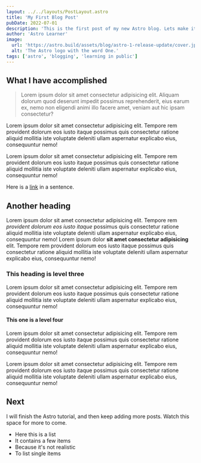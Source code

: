 ```yaml
---
layout: ../../layouts/PostLayout.astro
title: 'My First Blog Post'
pubDate: 2022-07-01
description: 'This is the first post of my new Astro blog. Lets make it a little longer. OK just a bit longer now.'
author: 'Astro Learner'
image:
  url: 'https://astro.build/assets/blog/astro-1-release-update/cover.jpeg'
  alt: 'The Astro logo with the word One.'
tags: ['astro', 'blogging', 'learning in public']
---
```


## What I have accomplished

> Lorem ipsum dolor sit amet consectetur adipisicing elit. Aliquam dolorum quod deserunt impedit possimus reprehenderit, eius earum ex, nemo non eligendi animi illo facere amet, veniam aut hic ipsam consectetur?

Lorem ipsum dolor sit amet consectetur adipisicing elit. Tempore rem provident dolorum eos iusto itaque possimus quis consectetur ratione aliquid mollitia iste voluptate deleniti ullam aspernatur explicabo eius, consequuntur nemo!

Lorem ipsum dolor sit amet consectetur adipisicing elit. Tempore rem provident dolorum eos iusto itaque possimus quis consectetur ratione aliquid mollitia iste voluptate deleniti ullam aspernatur explicabo eius, consequuntur nemo!

Here is a [link](https://www.google.com) in a sentence.

## Another heading

Lorem ipsum dolor sit amet consectetur adipisicing elit. Tempore rem _provident dolorum eos iusto itaque_ possimus quis consectetur ratione aliquid mollitia iste voluptate deleniti ullam aspernatur explicabo eius, consequuntur nemo! Lorem ipsum dolor **sit amet consectetur adipisicing** elit. Tempore rem provident dolorum eos iusto itaque possimus quis consectetur ratione aliquid mollitia iste voluptate deleniti ullam aspernatur explicabo eius, consequuntur nemo!

### This heading is level three

Lorem ipsum dolor sit amet consectetur adipisicing elit. Tempore rem provident dolorum eos iusto itaque possimus quis consectetur ratione aliquid mollitia iste voluptate deleniti ullam aspernatur explicabo eius, consequuntur nemo!

#### This one is a level four

Lorem ipsum dolor sit amet consectetur adipisicing elit. Tempore rem provident dolorum eos iusto itaque possimus quis consectetur ratione aliquid mollitia iste voluptate deleniti ullam aspernatur explicabo eius, consequuntur nemo!

Lorem ipsum dolor sit amet consectetur adipisicing elit. Tempore rem provident dolorum eos iusto itaque possimus quis consectetur ratione aliquid mollitia iste voluptate deleniti ullam aspernatur explicabo eius, consequuntur nemo!

## Next

I will finish the Astro tutorial, and then keep adding more posts. Watch this space for more to come.

- Here this is a list
- It contains a few items
- Because it's not realistic
- To list single items
